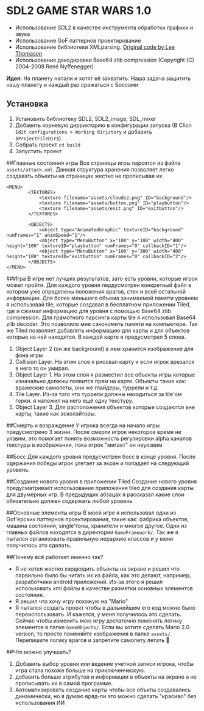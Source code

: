 # SDL2 GAME STAR WARS 1.0

- Использование SDL2 в качестве инструмента обработки графики и звука
- Использование GoF паттернов проектирование
- Использование библиотеки XMLparsing. [Original code by Lee Thomason](www.grinninglizard.com)
- Использование декодировки Base64 zlib compression (Copyright (C) 2004-2008 René Nyffenegger)


**Идея:**
На планету напали и хотят её захватить. Наша задача защитить нашу планету и каждый раз сражаться с Боссами

## Установка
1. Установить библиотеку SDL2, SDL2_image, SDL_mixer
2. Добавить корневую диррикторию в конфигурации запуска (В Clion `Edit configurations > Working dirictory` и добавить `$ProjectFileDir$`)
3. Собрать проект `cd build`
4. Запустить проект

##Главные состояния игры
Все страницы игры парсятся из файла `assets/attack.xml`. 
Данная структура хранения позволяет легко создавать объекты на страницах жестко не прописывая их.
```
<MENU>
        <TEXTURES>
            <texture filename="assets/clouds2.png" ID="background"/>
            <texture filename="assets/button.png" ID="playbutton"/>
            <texture filename="assets/exit.png" ID="exitbutton"/>
        </TEXTURES>

        <OBJECTS>
            <object type="AnimatedGraphic" textureID="background" numFrames="1" animSpeed="1"/>
            <object type="MenuButton" x="100" y="100" width="400" height="100" textureID="playbutton" numFrames="0" callbackID="1"/>
            <object type="MenuButton" x="100" y="300" width="400" height="100" textureID="exitbutton" numFrames="0" callbackID="2"/>
        </OBJECTS>
</MENU>
```

##Игра
В игре нет лучших результатов, зато есть уровни, которые игрок может пройти. 
Для каждого уровня пердусмотрен конкретный файл в котором уже определены положения врагов, стен и всей остальной информации.
Для более меньшего объема занимаемой памяти уровнем я использовай tile, которые создавал в бесплатном приложении Tiled, где и сжимал информацию для уровня с помощью Base64 zlib compression.
Для грамотного парсинга карты tile я использовал Base64 zlib decoder. Это позволило мне сэкономить памяти на компьютере.
Так же Tiled позволяет добавлять информацию для карты и для объектов которые на ней находятся. В каждой карте я предусмотрел 5 слоев.

1. Object Layer 2 (он же background) в нем хранится изображение для фона игры
2. Collision Layer. На этом слое я рисовал карту и если игрок врезался в него то он умирал.
3. Object Layer 1. На этом слоя я разместил все объекты игры которые изначально должны появится прям на карте. Объекты такие как: вражеские самолеты, они же глайдеры, туррели и т.д.
4. Tile Layer. Из-за того что туррели должны находиться за tile'ом горки. я наложил на него ещё одну текстуру.
5. Object Layer 3. Для расположения объектов которые создаются вне карты, такие как эсколэйторы.

##Смерть и возраждение
У игрока всегда на начало игры предусмотрено 3 жизни. 
После смерти игрок некоторое время не уязвим, это помогает понять возможность регулировки
alpha каналов текстуры в изображении, пока игрок "мигает" он неуязвим

##Босс
Для каждого уровня предусмотрен босс в конце уровня. После одержания победы игрок улетает за экран
и попадает на следующий уровень.

##Создание нового уровня в приложении Tiled
Создание нового уровня предусматривает использование приложения tiled для создания карты для двумерных игр.
В предыдущих абзацах я рассказал какие слои обязательно должен содержать любой уровень

##Основные элементы игры
В моей игре я использовал одни из Gof'ерских паттернов проектирования, такие как: фабрика объектов, машина состояний, single'тоны, хранители и многое другое.
Одни из главных файлов находятся в директории `GameFramework/`.
Так же я пытался организовать правильную иерархию классов и у меня получилось это сделать. 

##Почему всё работает именно так?
- Я не хотел жестко хардкодить объекты на экране и решил что парвильно было бы читать их из файла, как это делают, например, разработчики android приложений.
Из-за этого я решил использовать xml файлы в качестве разметки основных элементов состояния. 
- Я решил что хочу игру похожую на "Mario"
- Я пытался создать проект чтобы в дальнейшем его код можно было переиспользовать. 
И кажется, у меня получилось это сделать. 
Сейчас чтобы изменить мою игру достаточно поменять логику элементов в папке `GameObjects/`.
Если вы хотите сделать Mario 2.0 version, то просто поменяйте изображения в папке `assets/`.
Перепишите логику врагов и запретите самолету летать 🤗

##Что можно улучшить?
1. Добавить выбор уровня или ведение учетной записи игрока, чтобы игра стала похоже больше на приключенческую.
2. добавить больше атрибутов и информации в объекты на экране а не прописывать их в самой программе.
3. Автоматизировать создание карты чтобы все объкты создавались динамически, но я думаю вряд-ли это можно сделать "красиво" без использования ИИ